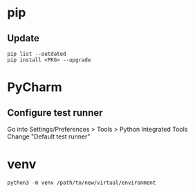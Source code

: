 # pip
## Update
`pip list --outdated`  
`pip install <PKG> --upgrade`


# PyCharm
## Configure test runner
Go into Settings/Preferences > Tools > Python Integrated Tools  
Change "Default test runner"

# venv
`python3 -m venv /path/to/new/virtual/environment`
